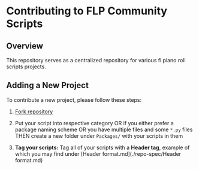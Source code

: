 # Contributing to FLP Community Scripts

## Overview
This repository serves as a centralized repository for various fl piano roll scripts projects.

## Adding a New Project
To contribute a new project, please follow these steps:

1. [Fork repository](https://docs.github.com/en/pull-requests/collaborating-with-pull-requests/working-with-forks/fork-a-repo) 

2. Put your script into respective category OR if you either prefer a package naming scheme OR you have multiple files and some `*.py` files THEN create a new folder under `Packages/` with your scripts in them
   
3. **Tag your scripts:** Tag all of your scripts with a **Header tag**, example of which you may find under [Header format.md](./repo-spec/Header format.md)
   
   